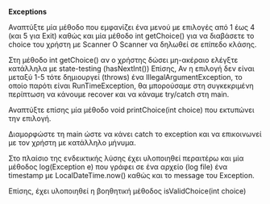 **Exceptions**  

Αναπτύξτε μία μέθοδο που εμφανίζει ένα μενού με επιλογές από 1 έως 4 (και 5 για Exit) καθώς και μία μέθοδο int getChoice() για να διαβάσετε το choice του χρήστη με Scanner
Ο Scanner να δηλωθεί σε επίπεδο κλάσης.

Στη μέθοδο int getChoice() αν ο χρήστης δώσει μη-ακέραιο ελέγξτε κατάλληλα με state-testing (hasNextInt())
Επίσης, Αν η επιλογή δεν είναι μεταξύ 1-5 τότε δημιουργεί (throws) ένα IllegalArgumentException, το οποίο παρότι είναι RunTimeException, θα μπορούσαμε στη συγκεκριμένη περίπτωση να κάνουμε recover και να κάναμε try/catch στη main.

Αναπτύξτε επίσης μία μέθοδο void printChoice(int choice) που εκτυπώνει την επιλογή. 

Διαμορφώστε τη main ώστε να κάνει catch το exception και να επικοινωνεί με τον χρήστη με κατάλληλο μήνυμα.

Στο πλαίσιο της ενδεικτικής λύσης έχει υλοποιηθεί περαιτέρω και μία μέθοδος log(Exception e) που γράφει σε ένα αρχείο
(log file) ένα timestamp με LocalDateTime.now() καθώς και το message του Exception.

Επίσης, έχει υλοποιηθεί η βοηθητική μέθοδος isValidChoice(int choice)

